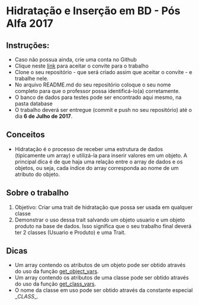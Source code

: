 # Hidratação e Inserção em BD - Pós Alfa 2017

## Instruções:
* Caso não possua ainda, crie uma conta no Github
* Clique neste [link](https://classroom.github.com/assignment-invitations/e5bc51428211f8a2b278e11630eab1e7) para aceitar o convite para o trabalho
* Clone o seu repositório - que será criado assim que aceitar o convite - e trabalhe nele.
* No arquivo README.md do seu repositório coloque o seu nome completo para que o professor possa identificá-lo(a) corretamente.
* O banco de dados para testes pode ser encontrado aqui mesmo, na pasta database
* O trabalho deverá ser entregue (commit e push no seu repositório) até o dia **6 de Julho de 2017**.

## Conceitos

* Hidratação é o processo de receber uma estrutura de dados (tipicamente um array) e utilizá-la para inserir valores em um objeto. A principal dica é de que haja uma relação entre o array de dados e os objetos, ou seja, cada índice do array corresponda ao nome de um atributo do objeto.

## Sobre o trabalho
1.  Objetivo: Criar uma trait de hidratação que possa ser usada em qualquer classe
1. Demonstrar o uso dessa trait salvando um objeto usuario e um objeto produto na base de dados. Isso significa que o seu trabalho final deverá ter 2 classes (Usuario e Produto) e uma Trait.

## Dicas

* Um array contendo os atributos de um objeto pode ser obtido através do uso da função [get_object_vars](http://php.net/manual/en/function.get-object-vars.php).
* Um array contendo os atributos de uma classe pode ser obtido através do uso da função [get_class_vars](http://php.net/manual/en/function.get-class-vars.php).
* O nome da classe em uso pode ser obtido através da constante especial \__CLASS__.
